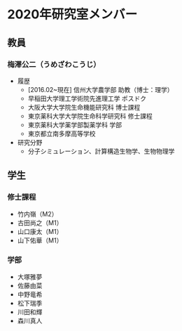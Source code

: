 # 2020年研究室メンバー
## 教員
### 梅澤公二（うめざわこうじ）
- 履歴
    - [2016.02~現在] 信州大学農学部 助教（博士：理学）
    - 早稲田大学理工学術院先進理工学 ポスドク
    - 大阪大学大学院生命機能研究科 博士課程
    - 東京薬科大学大学院生命科学研究科 修士課程
    - 東京薬科大学薬学部製薬学科 学部
    - 東京都立南多摩高等学校
- 研究分野
    - 分子シミュレーション、計算構造生物学、生物物理学

## 学生
### 修士課程
- 竹内嶺（M2）
- 古田尚之（M1）
- 山口康太（M1）
- 山下佑華（M1）
### 学部
- 大塚雅夢
- 佐藤由菜
- 中野竜希
- 松下瑞季
- 川田和輝
- 森川真人

